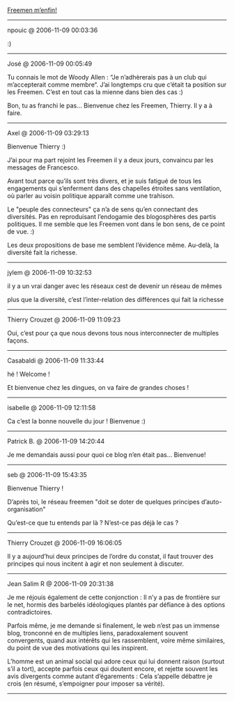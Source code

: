 [Freemen m’enfin!](../../../2006/11/266.md)

---
npouic @ 2006-11-09 00:03:36

:)

---

José @ 2006-11-09 00:05:49

Tu connais le mot de Woody Allen : “Je n’adhèrerais pas à un club qui m’accepterait comme membre“. J’ai longtemps cru que c’était ta position sur les Freemen. C’est en tout cas la mienne dans bien des cas :)

Bon, tu as franchi le pas... Bienvenue chez les Freemen, Thierry. Il y a à faire.

---

Axel @ 2006-11-09 03:29:13

Bienvenue Thierry :)

J’ai pour ma part rejoint les Freemen il y a deux jours, convaincu par les messages de Francesco.

Avant tout parce qu’ils sont très divers, et je suis fatigué de tous les engagements qui s’enferment dans des chapelles étroites sans ventilation, où parler au voisin politique apparaît comme une trahison.

Le "peuple des connecteurs" ça n’a de sens qu’en connectant des diversités. Pas en reproduisant l’endogamie des blogosphères des partis politiques. Il me semble que les Freemen vont dans le bon sens, de ce point de vue. :)

Les deux propositions de base me semblent l’évidence même. Au-delà, la diversité fait la richesse.

---

jylem @ 2006-11-09 10:32:53

il y a un vrai danger avec les réseaux cest de devenir un réseau de mêmes

plus que la diversité, c’est l’inter-relation des différences qui fait la richesse

---

Thierry Crouzet @ 2006-11-09 11:09:23

Oui, c’est pour ça que nous devons tous nous interconnecter de multiples façons.

---

Casabaldi @ 2006-11-09 11:33:44

hé ! Welcome !

Et bienvenue chez les dingues, on va faire de grandes choses !

---

isabelle @ 2006-11-09 12:11:58

Ca c’est la bonne nouvelle du jour ! Bienvenue :)

---

Patrick B. @ 2006-11-09 14:20:44

Je me demandais aussi pour quoi ce blog n’en était pas... Bienvenue!

---

seb @ 2006-11-09 15:43:35

Bienvenue Thierry !

D’après toi, le réseau freemen "doit se doter de quelques principes d’auto-organisation"

Qu’est-ce que tu entends par là ? N’est-ce pas déjà le cas ?

---

Thierry Crouzet @ 2006-11-09 16:06:05

Il y a aujourd’hui deux principes de l’ordre du constat, il faut trouver des principes qui nous incitent à agir et non seulement à discuter.

---

Jean Salim R @ 2006-11-09 20:31:38

Je me réjouis également de cette conjonction : Il n’y a pas de frontière sur le net, hormis des barbelés idéologiques plantés par défiance à des options contradictoires.

Parfois même, je me demande si finalement, le web n’est pas un immense blog, tronconné en de multiples liens, paradoxalement souvent convergents, quand aux intérêts qui les rassemblent, voire même similaires, du point de vue des motivations qui les inspirent.

L’homme est un animal social qui adore ceux qui lui donnent raison (surtout s’il a tort), accepte parfois ceux qui doutent encore, et rejette souvent les avis divergents comme autant d’égarements : Cela s’appelle débattre je crois (en résumé, s’empoigner pour imposer sa vérité).

---

